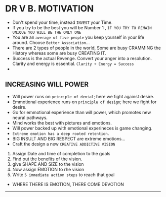 # DR V B. MOTIVATION

- Don't spend your time, instead `INVEST` your Time.
- If you try to be the best you will be Number 1 , `IF YOU TRY TO REMAIN UNIQUE YOU WILL BE THE ONLY ONE`
- You are an `average of five people` you keep yourself in your life around. Choose `Better Association`…
- There are 2 types of people in the world, Some are busy CRAMMING the History whereas some are busy CREATING IT.
- Success is the actual Revenge. Convert your anger into a resolution. 
    Clarity and energy is essential. 
    `Clarity + Energy = Success`
- 


## INCREASING WILL POWER

- Will power runs on `principle of denial`; here we fight against desire.
- Emmotional experience runs on `principle of design`; here we fight for desire.
- Go for emmotional experience than will power, which promotes new neural pathways.
- Mind works the best with pictures and emotions.
- Will power backed up with emotional experineces is game changing.
- `Extreme emotion has a deep rooted retention`.
- BIG INSULT AND BIG RESPECT are extreme emotions...
- Craft the design a new `CREATIVE ADDICTIVE VISION`

1. Assign Date and time of completion to the goals
2. Find out the benefits of the vision.
3. give SHAPE AND SIZE to the vision
4. Now assign EMOTION to rhe vision
5. Write `5 immediate action steps` to reach that goal

- WHERE THERE IS EMOTION, THERE COME DEVOTION

--------------------